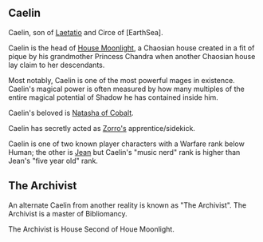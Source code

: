 ## Caelin
Caelin, son of [Laetatio](LaetatioOfRandom) and Circe of [EarthSea].

Caelin is the head of [House Moonlight](HouseMoonlight), a Chaosian house created in
a fit of pique by his grandmother Princess Chandra when another
Chaosian house lay claim to her descendants.

Most notably, Caelin is one of the most powerful mages in existence.
Caelin's magical power is often measured by how many multiples of
the entire magical potential of Shadow he has contained inside him.

Caelin's beloved is [Natasha of Cobalt](CobalteanRoyalFamily#natasha).

Caelin has secretly acted as [Zorro's](ZorroOfAssassins) apprentice/sidekick.

Caelin is one of two known player characters with a Warfare rank
below Human; the other is [Jean](JeanOfFlorimel) but Caelin's "music nerd"
rank is higher than Jean's "five year old" rank.

## The Archivist

An alternate Caelin from another reality is known as "The Archivist".
The Archivist is a master of Bibliomancy.

The Archivist is House Second of Houe Moonlight.
